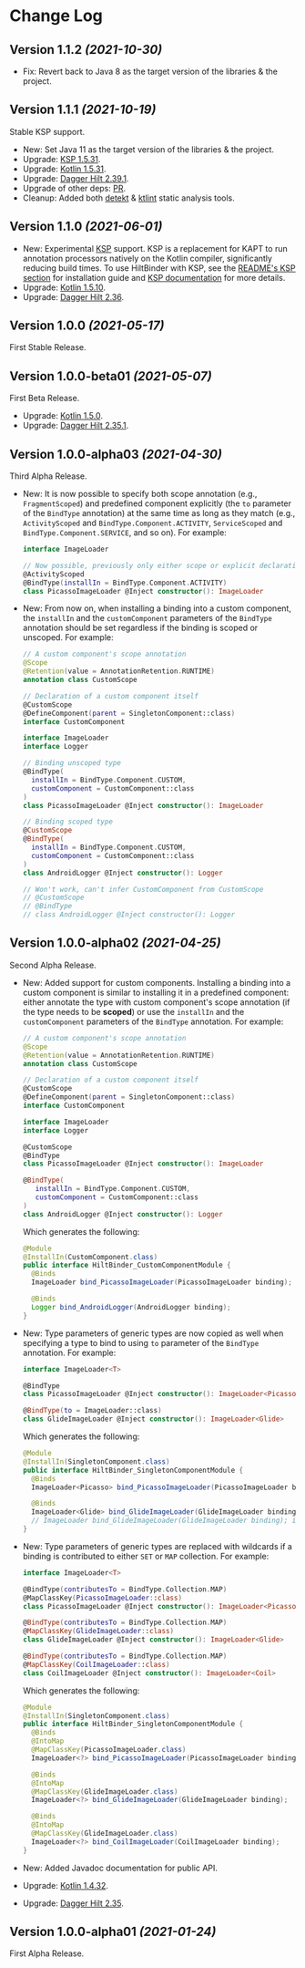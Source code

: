 Change Log
==========

## Version 1.1.2 *(2021-10-30)*

* Fix: Revert back to Java 8 as the target version of the libraries & the project.

## Version 1.1.1 *(2021-10-19)*

Stable KSP support.

* New: Set Java 11 as the target version of the libraries & the project.
* Upgrade: [KSP 1.5.31](https://github.com/google/ksp/releases/tag/1.5.31-1.0.0).
* Upgrade: [Kotlin 1.5.31](https://github.com/JetBrains/kotlin/releases/tag/v1.5.31).
* Upgrade: [Dagger Hilt 2.39.1](https://github.com/google/dagger/releases/tag/dagger-2.39.1).
* Upgrade of other deps: [PR](https://github.com/mars885/hilt-binder/pull/31).
* Cleanup: Added both [detekt](https://github.com/detekt/detekt) & [ktlint](https://github.com/pinterest/ktlint) static analysis tools.

## Version 1.1.0 *(2021-06-01)*

* New: Experimental [KSP](https://github.com/google/ksp) support. KSP is a replacement for KAPT to run annotation processors natively on the Kotlin compiler, significantly reducing build times. To use HiltBinder with KSP, see the [README's KSP section](https://github.com/mars885/hilt-binder#ksp) for installation guide and [KSP documentation](https://github.com/google/ksp/blob/main/docs/quickstart.md) for more details.
* Upgrade: [Kotlin 1.5.10](https://github.com/JetBrains/kotlin/releases/tag/v1.5.10).
* Upgrade: [Dagger Hilt 2.36](https://github.com/google/dagger/releases/tag/dagger-2.36).

## Version 1.0.0 *(2021-05-17)*

First Stable Release.

## Version 1.0.0-beta01 *(2021-05-07)*

First Beta Release.

* Upgrade: [Kotlin 1.5.0](https://github.com/JetBrains/kotlin/releases/tag/v1.5.0).
* Upgrade: [Dagger Hilt 2.35.1](https://github.com/google/dagger/releases/tag/dagger-2.35.1).

## Version 1.0.0-alpha03 *(2021-04-30)*

Third Alpha Release.

* New: It is now possible to specify both scope annotation (e.g., `FragmentScoped`) and predefined component explicitly (the `to` parameter of the `BindType` annotation) at the same time as long as they match (e.g., `ActivityScoped` and `BindType.Component.ACTIVITY`, `ServiceScoped` and `BindType.Component.SERVICE`, and so on). For example:

   ````kotlin
   interface ImageLoader

   // Now possible, previously only either scope or explicit declaration had to be present
   @ActivityScoped
   @BindType(installIn = BindType.Component.ACTIVITY)
   class PicassoImageLoader @Inject constructor(): ImageLoader
   ````

* New: From now on, when installing a binding into a custom component, the `installIn` and the `customComponent` parameters of the `BindType` annotation should be set regardless if the binding is scoped or unscoped. For example:

   ````kotlin
   // A custom component's scope annotation
   @Scope
   @Retention(value = AnnotationRetention.RUNTIME)
   annotation class CustomScope

   // Declaration of a custom component itself
   @CustomScope
   @DefineComponent(parent = SingletonComponent::class)
   interface CustomComponent

   interface ImageLoader
   interface Logger

   // Binding unscoped type
   @BindType(
     installIn = BindType.Component.CUSTOM,
     customComponent = CustomComponent::class
   )
   class PicassoImageLoader @Inject constructor(): ImageLoader

   // Binding scoped type
   @CustomScope
   @BindType(
     installIn = BindType.Component.CUSTOM,
     customComponent = CustomComponent::class
   )
   class AndroidLogger @Inject constructor(): Logger

   // Won't work, can't infer CustomComponent from CustomScope
   // @CustomScope
   // @BindType
   // class AndroidLogger @Inject constructor(): Logger
   ````

## Version 1.0.0-alpha02 *(2021-04-25)*

Second Alpha Release.

* New: Added support for custom components. Installing a binding into a custom component is similar to installing it in a predefined component: either annotate the type with custom component's scope annotation (if the type needs to be **scoped**) or use the `installIn` and the `customComponent` parameters of the `BindType` annotation. For example:

   ````kotlin
  // A custom component's scope annotation
  @Scope
  @Retention(value = AnnotationRetention.RUNTIME)
  annotation class CustomScope

  // Declaration of a custom component itself
  @CustomScope
  @DefineComponent(parent = SingletonComponent::class)
  interface CustomComponent

  interface ImageLoader
  interface Logger

  @CustomScope
  @BindType
  class PicassoImageLoader @Inject constructor(): ImageLoader

  @BindType(
      installIn = BindType.Component.CUSTOM,
      customComponent = CustomComponent::class
  )
  class AndroidLogger @Inject constructor(): Logger
  ````

  Which generates the following:

  ````java
  @Module
  @InstallIn(CustomComponent.class)
  public interface HiltBinder_CustomComponentModule {
    @Binds
    ImageLoader bind_PicassoImageLoader(PicassoImageLoader binding);

    @Binds
    Logger bind_AndroidLogger(AndroidLogger binding);
  }
  ````

* New: Type parameters of generic types are now copied as well when specifying a type to bind to using `to` parameter of the `BindType` annotation. For example:

   ````kotlin
  interface ImageLoader<T>

  @BindType
  class PicassoImageLoader @Inject constructor(): ImageLoader<Picasso>

  @BindType(to = ImageLoader::class)
  class GlideImageLoader @Inject constructor(): ImageLoader<Glide>
  ````

  Which generates the following:

  ````java
  @Module
  @InstallIn(SingletonComponent.class)
  public interface HiltBinder_SingletonComponentModule {
    @Binds
    ImageLoader<Picasso> bind_PicassoImageLoader(PicassoImageLoader binding);

    @Binds
    ImageLoader<Glide> bind_GlideImageLoader(GlideImageLoader binding);
    // ImageLoader bind_GlideImageLoader(GlideImageLoader binding); in alpha01
  }
  ````
* New: Type parameters of generic types are replaced with wildcards if a binding is contributed to either `SET` or `MAP` collection. For example:

   ````kotlin
  interface ImageLoader<T>

  @BindType(contributesTo = BindType.Collection.MAP)
  @MapClassKey(PicassoImageLoader::class)
  class PicassoImageLoader @Inject constructor(): ImageLoader<Picasso>

  @BindType(contributesTo = BindType.Collection.MAP)
  @MapClassKey(GlideImageLoader::class)
  class GlideImageLoader @Inject constructor(): ImageLoader<Glide>

  @BindType(contributesTo = BindType.Collection.MAP)
  @MapClassKey(CoilImageLoader::class)
  class CoilImageLoader @Inject constructor(): ImageLoader<Coil>
  ````

  Which generates the following:

  ````java
  @Module
  @InstallIn(SingletonComponent.class)
  public interface HiltBinder_SingletonComponentModule {
    @Binds
    @IntoMap
    @MapClassKey(PicassoImageLoader.class)
    ImageLoader<?> bind_PicassoImageLoader(PicassoImageLoader binding);

    @Binds
    @IntoMap
    @MapClassKey(GlideImageLoader.class)
    ImageLoader<?> bind_GlideImageLoader(GlideImageLoader binding);

    @Binds
    @IntoMap
    @MapClassKey(GlideImageLoader.class)
    ImageLoader<?> bind_CoilImageLoader(CoilImageLoader binding);
  }
  ````
* New: Added Javadoc documentation for public API.
* Upgrade: [Kotlin 1.4.32](https://github.com/JetBrains/kotlin/releases/tag/v1.4.32).
* Upgrade: [Dagger Hilt 2.35](https://github.com/google/dagger/releases/tag/dagger-2.35).


## Version 1.0.0-alpha01 *(2021-01-24)*

First Alpha Release.
